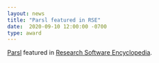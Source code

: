 ```yaml
---
layout: news
title: "Parsl featured in RSE" 
date:  2020-09-10 12:00:00 -0700
type: award
---
```


[Parsl](http://parsl-project.org/) featured in [Research Software Encyclopedia](https://rseng.github.io/rseng/software/parsl).
